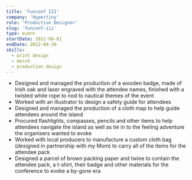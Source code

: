 ```yaml
---
title: 'Funconf III'
company: 'Hypertiny'
role: 'Production Designer'
slug: 'funconf-iii'
type: event
startDate: 2012-08-01
endDate: 2012-09-30
skills:
  - print design
  - merch
  - production design
---
```


- Designed and managed the production of a wooden badge, made of Irish oak and laser engraved with the attendee names, finished with a twisted white rope to nod to nautical themes of the event
- Worked with an illustrator to design a safety guide for attendees
- Designed and managed the production of a cloth map to help guide attendees around the island
- Procured flashlights, compasses, pencils and other items to help attendees navigate the island as well as tie in to the feeling adventure the organisers wanted to evoke
- Worked with local producers to manufacture a custom cloth bag (designed in partnership with my Mom) to carry all of the items for the attendee pack
- Designed a parcel of brown packing paper and twine to contain the attendee pack, a t-shirt, their badge and other materials for the conference to evoke a by-gone era

<!-- In September of 2012 Paul & Eamo, along with one-hundred or so eager and curious attendees set off on a train to _somewhere_ in the west of Ireland.

I had the privilege to design the attendee packs for the final Funconf. This event was going to be attended by a lot of Paul & Eamo’s close friends and so on top of this being the final, and most extravagant Funconf yet, it was also a very personal affair.

When we sat down a month or so before the conference and discussed what the packs should be I was full to the brim with ideas. The guys wanted wooden badges of some sort, they wanted attendees names to be typeset in an Irish style typeface and they wanted things like a torch and a map. Beyond that, they wanted this to be a keepsake.

I took all of this on board and got to designing. At some point I figured that with

- A notebook
- A pencil
- A torch
- A map
- A compass
- A wooden badge
- A stitched merit badge
- A t-shirt
- A pipe

That this pack should also have some kind of carry case so you could bring the stuff with you.

## The Badges

This was the central point of the pack for me. I had previously done the badges for Úll and they had been well received so Paul had asked me to give Funconf a similar treatment.

One of the aims of Funconf was to highlight and celebrate all of the wonderful things about Ireland and Irish culture. As an interesting little addition Paul had his uncle do his best at translating all of the names of the attendees into our native language Gaeilge.

I felt the need for a typeface that matched the Irish translations and so started researching the “Irish typefaces” as I knew them. As it turns out they are classed as Half Uncial and the one we are most familiar with—that is used in all sorts of pastiche, tacky and sometimes kinda racist designs—was actually created by an Austrian type designer called Viktor Hammer, who spent the best part of his life living in Texas.

In my research I ended up finding an absolute goldmine of information documented by a German type designer called Dan Reynolds. These two articles had so much history and information

[[The Funconf Lanyards]]

**Typeface**

The typeface I ended choosing was Colmcille, designed by an Irish printer and typographer called Colm O’Lochlainn. Not only was I delighted that I could use a typeface by an Irish designer but he had a really wonderful connection to a bit of Irish history that was dear to me which was musician and song collector Seámus Ennis. Ennis is renowned in the traditional Irish music for the work he did collecting and preserving traditional Irish tunes and stories. As it turns out, O’Lochlainn gave Ennis his first job as a printer and Ennis also contributed to his books of Irish Street Ballads. According to Dan Reynolds article “The design’s intention was to provide a Gaelic looking type that worked well as a Roman text face”. This was precisely what I wanted. I needed something that would be easily legible but recognisably “Irish” in whatever sense people associate Half Unicials with Ireland.

https://www.linotype.com/147764/colmcille-family.html

**Badge/Wood**

Once I had chosen the typeface it was onto the actual badge itself. I decided to try and source some Irish wood. On the advice of a client I contacted Woodworkers in Teranure and visited their shop to look at samples. I was show birch ply at first but as soon as I felt it I realised how cheap it felt and asked to see some solid wood. I was then shown some Irish Oak. It was beautiful and with a very light oil applied to it, the grain was brought out in all of its glory. I was delighted.

**Lasering**

The next step was to finalise the design and talk to our laser guy about getting all of the names and designs lasered into the wood. I was a little worried that the oil coating might be

**Rope**

I knew that Funconf was going to be on Inishmór, an island off the west coast of Ireland, and for some reason decided that a nautical theme might be nice. I loved the idea of getting twisted rope to reflect the rope used on the docs. We found some soft cotten twisted rope which was going to be nice and comfortable for the attendees. -->
